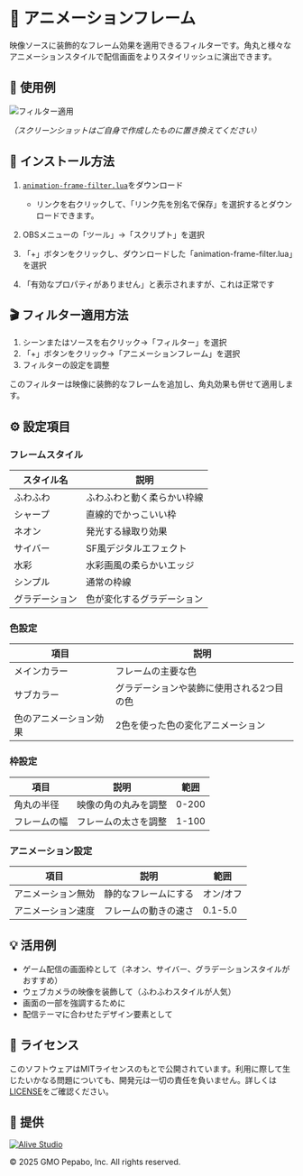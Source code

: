 # 🎨 アニメーションフレーム

映像ソースに装飾的なフレーム効果を適用できるフィルターです。角丸と様々なアニメーションスタイルで配信画面をよりスタイリッシュに演出できます。

## 🎥 使用例

![フィルター適用](./screenshot.png)

*（スクリーンショットはご自身で作成したものに置き換えてください）*

## 🔧 インストール方法

1. [`animation-frame-filter.lua`](https://raw.githubusercontent.com/pepabo/alive-project-obs-plugins/main/scripts/animation-frame-filter/animation-frame-filter.lua)をダウンロード

    - リンクを右クリックして、「リンク先を別名で保存」を選択するとダウンロードできます。

2. OBSメニューの「ツール」→「スクリプト」を選択
3. 「+」ボタンをクリックし、ダウンロードした「animation-frame-filter.lua」を選択
4. 「有効なプロパティがありません」と表示されますが、これは正常です

## 🎬 フィルター適用方法

1. シーンまたはソースを右クリック→「フィルター」を選択
2. 「+」ボタンをクリック→「アニメーションフレーム」を選択
3. フィルターの設定を調整

このフィルターは映像に装飾的なフレームを追加し、角丸効果も併せて適用します。

## ⚙️ 設定項目

### フレームスタイル

| スタイル名 | 説明 |
| ---------- | ---- |
| ふわふわ | ふわふわと動く柔らかい枠線 |
| シャープ | 直線的でかっこいい枠 |
| ネオン | 発光する縁取り効果 |
| サイバー | SF風デジタルエフェクト |
| 水彩 | 水彩画風の柔らかいエッジ |
| シンプル | 通常の枠線 |
| グラデーション | 色が変化するグラデーション |

### 色設定

| 項目 | 説明 |
| ---- | ---- |
| メインカラー | フレームの主要な色 |
| サブカラー | グラデーションや装飾に使用される2つ目の色 |
| 色のアニメーション効果 | 2色を使った色の変化アニメーション |

### 枠設定

| 項目 | 説明 | 範囲 |
| ---- | ---- | ---- |
| 角丸の半径 | 映像の角の丸みを調整 | 0-200 |
| フレームの幅 | フレームの太さを調整 | 1-100 |

### アニメーション設定

| 項目 | 説明 | 範囲 |
| ---- | ---- | ---- |
| アニメーション無効 | 静的なフレームにする | オン/オフ |
| アニメーション速度 | フレームの動きの速さ | 0.1-5.0 |

## 💡 活用例

- ゲーム配信の画面枠として（ネオン、サイバー、グラデーションスタイルがおすすめ）
- ウェブカメラの映像を装飾して（ふわふわスタイルが人気）
- 画面の一部を強調するために
- 配信テーマに合わせたデザイン要素として

## 📝 ライセンス

このソフトウェアはMITライセンスのもとで公開されています。利用に際して生じたいかなる問題についても、開発元は一切の責任を負いません。詳しくは[LICENSE](../../LICENSE)をご確認ください。

## 🎯 提供

[![Alive Studio](../../assets/alive-studio-logo.png)](https://alive-project.com/studio)

© 2025 GMO Pepabo, Inc. All rights reserved. 